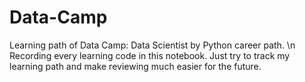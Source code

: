 # Data-Camp
Learning path of Data Camp: Data Scientist by Python career path.
\n Recording every learning code in this notebook. Just try to track my learning path and make reviewing much easier for the future.
